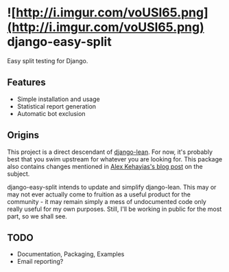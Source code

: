 ![http://i.imgur.com/voUSI65.png](http://i.imgur.com/voUSI65.png)
django-easy-split
=================

Easy split testing for Django.

## Features

* Simple installation and usage
* Statistical report generation
* Automatic bot exclusion

## Origins

This project is a direct descendant of [django-lean](https://github.com/e-loue/django-lean/). For now, it's probably
best that you swim upstream for whatever you are looking for. This package also contains changes mentioned in [Alex
Kehayias's blog post](http://alexkehayias.tumblr.com/post/15951774761/ab-split-testing-django) on the subject.

django-easy-split intends to update and simplify django-lean. This may or may not ever actually come to fruition as a
useful product for the community - it may remain simply a mess of undocumented code only really useful for my own
purposes. Still, I'll be working in public for the most part, so we shall see.

## TODO

* Documentation, Packaging, Examples
* Email reporting?

